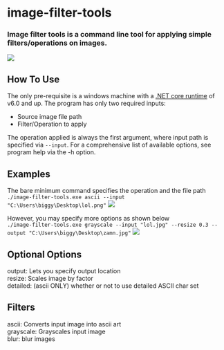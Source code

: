 # image-filter-tools
### Image filter tools is a command line tool for applying simple filters/operations on images. 
<img src="https://www.techexplorist.com/wp-content/uploads/2018/02/Proboscis-monkey1-768x432.jpg"/> 
 
 
## How To Use
The only pre-requisite is a windows machine with a [.NET core runtime](https://dotnet.microsoft.com/en-us/download) of v6.0 and up.
The program has only two required inputs:
* Source image file path
* Filter/Operation to apply 

The operation applied is always the first argument, where input path is specified via ```--input```. 
For a comprehensive list of available options, see program help via the -h option. 
 
 
## Examples
The bare minimum command specifies the operation and the file path  
```./image-filter-tools.exe ascii --input "C:\Users\biggy\Desktop\lol.png"```
<img src="https://i.imgur.com/JW9OXdZ.png"> 
 
 
 
However, you may specify more options as shown below  
```./image-filter-tools.exe grayscale --input "lol.jpg" --resize 0.3 --output "C:\Users\biggy\Desktop\zamn.jpg"```
<img src="https://i.imgur.com/TqFM97i.jpg"> 
 
## Optional Options
output: Lets you specify output location  
resize: Scales image by factor  
detailed: (ascii ONLY) whether or not to use detailed ASCII char set
  
## Filters
ascii: Converts input image into ascii art  
grayscale: Grayscales input image  
blur: blur images
